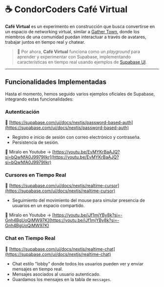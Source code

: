 # ☕ CondorCoders Café Virtual

**Café Virtual** es un experimento en construcción que busca convertirse en un espacio de networking virtual, similar a [Gather Town](https://www.gather.town/), donde los miembros de una comunidad puedan interactuar a través de avatares, trabajar juntos en tiempo real y chatear.

> 🔧 Por ahora, **Café Virtual** funciona como un _playground_ para aprender y experimentar con Supabase, implementando características en tiempo real usando ejemplos de [Supabase UI](https://supabase.com/ui).

---

## Funcionalidades Implementadas

Hasta el momento, hemos seguido varios ejemplos oficiales de Supabase, integrando estas funcionalidades:

### Autenticación

🔗 [https://supabase.com/ui/docs/nextjs/password-based-auth](https://supabase.com/ui/docs/nextjs/password-based-auth)

- Registro e inicio de sesión con correo electrónico y contraseña.
- Persistencia de sesión.

🎥 Míralo en Youtube -> [https://youtu.be/EvMYKrBaAJQ?si=bQwNfA0J9979Ilkr](https://youtu.be/EvMYKrBaAJQ?si=bQwNfA0J9979Ilkr)

### Cursores en Tiempo Real

🔗 [https://supabase.com/ui/docs/nextjs/realtime-cursor](https://supabase.com/ui/docs/nextjs/realtime-cursor)

- Seguimiento del movimiento del mouse para simular presencia de usuarios en un espacio compartido.

🎥 Míralo en Youtube -> [https://youtu.be/iJf1mjYBy8k?si=-Gnh4BgUoQiMW97K](https://youtu.be/iJf1mjYBy8k?si=-Gnh4BgUoQiMW97K)

### Chat en Tiempo Real

🔗 [https://supabase.com/ui/docs/nextjs/realtime-chat](https://supabase.com/ui/docs/nextjs/realtime-chat)

- Chat estilo "lobby" donde todos los usuarios pueden ver y enviar mensajes en tiempo real.
- Mensajes asociados al usuario autenticado.
- Guardamos los mensajes en la tabla de `messages`.
